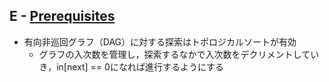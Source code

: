 ## E - [Prerequisites](https://atcoder.jp/contests/abc315/tasks/abc315_e)

- 有向非巡回グラフ（DAG）に対する探索はトポロジカルソートが有効
    - グラフの入次数を管理し，探索するなかで入次数をデクリメントしていき，in[next] == 0になれば進行するようにする